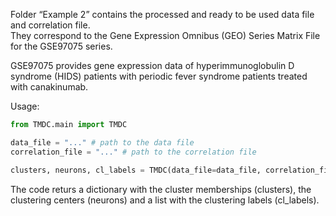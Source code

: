 Folder “Example 2” contains the processed and ready to be used data file and correlation file.  
They correspond to the Gene Expression Omnibus (GEO) Series Matrix File for the GSE97075 series.  

GSE97075 provides gene expression data of hyperimmunoglobulin D syndrome (HIDS) patients with periodic fever syndrome patients treated with canakinumab.


Usage:  
```python
from TMDC.main import TMDC

data_file = "..." # path to the data file
correlation_file = "..." # path to the correlation file

clusters, neurons, cl_labels = TMDC(data_file=data_file, correlation_file=correlation_file, n_neurons=-1, max_n_neurons=5, depth="auto")
```  

The code returs a dictionary with the cluster memberships (clusters),  the clustering centers (neurons) and a list with the clustering labels (cl_labels).

